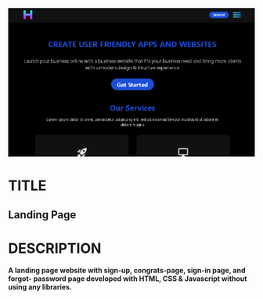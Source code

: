 <img src='./assets/landing-page.png'>

# TITLE

## Landing Page

# DESCRIPTION

#### A landing page website with sign-up, congrats-page, sign-in page, and forgot- password page developed with HTML, CSS & Javascript without using any libraries.

